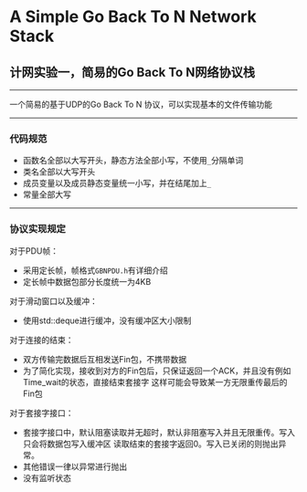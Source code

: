 # A Simple Go Back To N Network Stack

## 计网实验一，简易的Go Back To N网络协议栈

---

一个简易的基于UDP的Go Back To N 协议，可以实现基本的文件传输功能

---
### 代码规范
* 函数名全部以大写开头，静态方法全部小写，不使用```_```分隔单词
* 类名全部以大写开头
* 成员变量以及成员静态变量统一小写，并在结尾加上```_```
* 常量全部大写


---
### 协议实现规定
对于PDU帧：
* 采用定长帧，帧格式```GBNPDU.h```有详细介绍
* 定长帧中数据包部分长度统一为4KB
 
对于滑动窗口以及缓冲：
* 使用std::deque进行缓冲，没有缓冲区大小限制

对于连接的结束：
* 双方传输完数据后互相发送Fin包，不携带数据
* 为了简化实现，接收到对方的Fin包后，只保证返回一个ACK，并且没有例如Time_wait的状态，直接结束套接字
这样可能会导致某一方无限重传最后的Fin包

对于套接字接口：
* 套接字接口中，默认阻塞读取并无超时，默认非阻塞写入并且无限重传。写入只会将数据包写入缓冲区
读取结束的套接字返回0。写入已关闭的则抛出异常。 
* 其他错误一律以异常进行抛出
* 没有监听状态